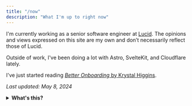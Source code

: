 ```yaml
---
title: "/now"
description: "What I'm up to right now"
---
```


I'm currently working as a senior software engineer at
[Lucid](https://lucid.co/). The opinions and views expressed on this site are my
own and don’t necessarily reflect those of Lucid.

Outside of work, I've been doing a lot with Astro, SvelteKit, and
Cloudflare lately.

I've just started reading
[_Better Onboarding_ by Krystal Higgins](https://www.amazon.com/dp/195261600X?psc=1&smid=A3IHWHW38Z0N1B&ref_=chk_typ_imgToDp).

_Last updated: May 8, 2024_

<details>
<summary><strong>What's this?</strong></summary>

The /now page movement was started by [Derek Sivers](https://sive.rs/nowff). From [the page he created to explain it](https://nownownow.com/about):

> Most websites have a link that says “about”. It goes to a page that tells you something about the background of this person or business. For short, people just call it an “about page”.
> ...
> So a website with a link that says “now” goes to a page that tells you what this person is focused on at this point in their life. For short, we call it a “now page”.
> ... **Think of what you’d tell a friend you hadn’t seen in a year.** ... That's what a now page is for.

</details>
